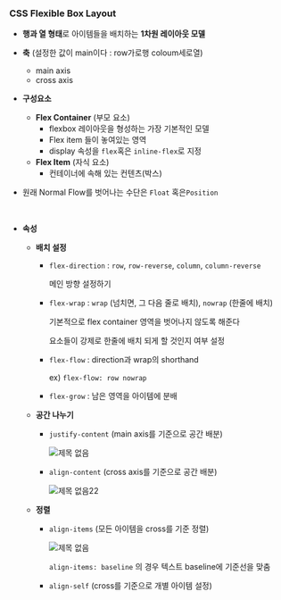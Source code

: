 ### CSS Flexible Box Layout

  

- **행과 열 형태**로 아이템들을 배치하는 **1차원 레이아웃 모델**
- **축** (설정한 값이 main이다 : row가로행 coloum세로열)
  - main axis
  - cross axis

- **구성요소**
  - **Flex Container** (부모 요소)
    - flexbox 레이아웃을 형성하는 가장 기본적인 모델
    - Flex item 들이 놓여있는 영역
    - display 속성을 `flex`혹은 `inline-flex`로 지정
  - **Flex Item** (자식 요소)
    - 컨테이너에 속해 있는 컨텐츠(박스)

- 원래 Normal Flow를 벗어나는 수단은 `Float` 혹은`Position`

​    

- **속성**

  - **배치 설정**

    - `flex-direction` : `row`, `row-reverse`, `column`, `column-reverse`

      메인 방향 설정하기

    - `flex-wrap` : `wrap` (넘치면, 그 다음 줄로 배치),  `nowrap` (한줄에 배치)

      기본적으로 flex container 영역을 벗어나지 않도록 해준다

      요소들이 강제로 한줄에 배치 되게 할 것인지 여부 설정

    - `flex-flow` : direction과 wrap의 shorthand

      ex) `flex-flow: row nowrap`

    - `flex-grow` : 남은 영역을 아이템에 분배

       

        

  - **공간 나누기**

    - `justify-content` (main axis를 기준으로 공간 배분)

      ![제목 없음](https://user-images.githubusercontent.com/89068148/153757497-b5e0155f-e000-4260-b58f-c482a64f7b71.png)

        

    - `align-content` (cross axis를 기준으로 공간 배분)

      ![제목 없음22](https://user-images.githubusercontent.com/89068148/153757549-b235ef24-f9a7-4c89-842c-36274ce8712b.png)

        

     

  - **정렬**

    - `align-items` (모든 아이템을 cross를 기준 정렬)

      ![제목 없음](https://user-images.githubusercontent.com/89068148/153757711-b9ad6eae-b5a4-4d6b-9a37-8c7640e6efbd.png)

        `align-items: baseline` 의 경우 텍스트 baseline에 기준선을 맞춤

        

    - `align-self` (cross를 기준으로 개별 아이템 설정)